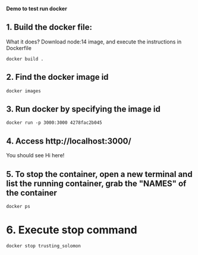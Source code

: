 **Demo to test run docker**

## 1. Build the docker file:

What it does?
Download node:14 image, and execute the instructions in Dockerfile

```
docker build .
```

## 2. Find the docker image id

```
docker images
```

## 3. Run docker by specifying the image id

```
docker run -p 3000:3000 4278fac2b045
```

## 4. Access http://localhost:3000/ 

You should see Hi here!

## 5. To stop the container, open a new terminal and list the running container, grab the "NAMES" of the container
```
docker ps
```

# 6. Execute stop command
```
docker stop trusting_solomon
```
